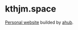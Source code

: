 # kthjm.space

[Personal website](https://kthjm.space) builded by [ahub](https://github.com/kthjm/ahub).